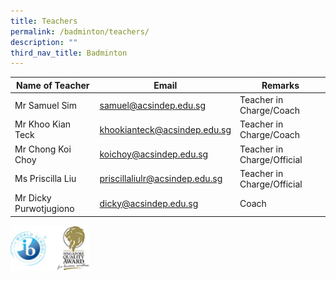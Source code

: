```yaml
---
title: Teachers
permalink: /badminton/teachers/
description: ""
third_nav_title: Badminton
---
```

<table>
<thead>
  <tr>
    <th> Name of Teacher</th>
    <th>Email</th>
    <th>Remarks </th>
  </tr>
</thead>
<tbody>
  <tr>
    <td>Mr Samuel Sim</td>
    <td><a href="mailto:samuel@acsindep.edu.sg">samuel@acsindep.edu.sg</a></td>
    <td>Teacher in Charge/Coach</td>
  </tr>
  <tr>
    <td>Mr Khoo Kian Teck</td>
    <td><a href="mailto:khookianteck@acsindep.edu.sg">khookianteck@acsindep.edu.sg</a></td>
    <td>Teacher in Charge/Coach</td>
  </tr>
  <tr>
    <td>Mr Chong Koi Choy</td>
    <td><a href="mailto:koichoy@acsindep.edu.sg">koichoy@acsindep.edu.sg</a></td>
    <td>Teacher in Charge/Official</td>
  </tr>
  <tr>
    <td>Ms Priscilla Liu</td>
    <td><a href="mailto:koichoy@acsindep.edu.sg">priscillaliulr@acsindep.edu.sg</a></td>
    <td>Teacher in Charge/Official</td>
  </tr>
  <tr>
    <td>Mr Dicky Purwotjugiono</td>
    <td><a href="mailto:dicky@acsindep.edu.sg">dicky@acsindep.edu.sg</a></td>
    <td>Coach</td>
  </tr>
</tbody>
</table>


<img src="/images/WorldSchool.jpg" 
     style="width:25%">